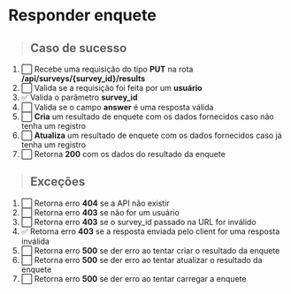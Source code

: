 # Responder enquete

> ## Caso de sucesso

1. ⬜️ Recebe uma requisição do tipo **PUT** na rota **/api/surveys/{survey_id}/results**
2. ⬜️ Valida se a requisição foi feita por um **usuário**
3. ✅ Valida o parâmetro **survey_id**
4. ⬜️ Valida se o campo **answer** é uma resposta válida
5. ⬜️ **Cria** um resultado de enquete com os dados fornecidos caso não tenha um registro
6. ⬜️ **Atualiza** um resultado de enquete com os dados fornecidos caso já tenha um registro
7. ⬜️ Retorna **200** com os dados do resultado da enquete

> ## Exceções

1. ⬜️ Retorna erro **404** se a API não existir
2. ⬜️ Retorna erro **403** se não for um usuário
3. ⬜️ Retorna erro **403** se o survey_id passado na URL for inválido
4. ✅ Retorna erro **403** se a resposta enviada pelo client for uma resposta inválida
5. ⬜️ Retorna erro **500** se der erro ao tentar criar o resultado da enquete
6. ⬜️ Retorna erro **500** se der erro ao tentar atualizar o resultado da enquete
7. ⬜️ Retorna erro **500** se der erro ao tentar carregar a enquete
